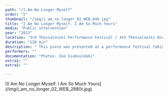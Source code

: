 ```yaml
---
path: "/I-Am-No-Longer-Myself"
order: "5"
thumbnail: "/img/i_am_no_longer_02_WEB_640.jpg"
title: "I Am No Longer Myself. I Am So Much Yours"
media: "Public intervention"
year: "2013"
location: "3rd Thessaloniki Performance Festival / 4th Thessaloniki Biennale of Contemporary Art Thessaloniki, Thessaloniki"
duration: "120 min"
description: " This piece was presented at a performance festival taking place as part of the 3rd Biennial l of Thessaloniki. I was invited by the organisers to work with the hostel of unaccompanied, underage refugees from the social organisation ARSIS and to present a performance making use of some of its human resources. I designed two routes of 30 minutes, each from different starting points, with taxis crossing the city and arriving at the same time at the Allah Ja Imaret, the meeting point with the public. Four kids took part in the performance. Accompanied by an off-duty policeman, they took these rides in pairs towards a common destination. The taxi drivers were instructed to remain silent and neutral during the whole ride and to allow their vehicle to become a semi-private space for my guests. The conversations that took place in the taxis were not recorded. At the meeting point, the three taxis lined up among the crowd, all the doors were opened and the conversation ceased. The public could then view the work at that moment of completion: the abrupt cessation of the narration and the awkwardness of the participants from all sides. The performance remained in this still state for the last twenty minutes."
performers: ""
documentation: "Photos: Zoe Giabouldaki"
extra1: ""
extra2: ""

---
```


![I Am No Longer Myself. I Am So Much Yours] (/img/i_am_no_longer_02_WEB_2880r.jpg)

